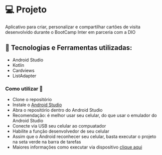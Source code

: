 # :computer: Projeto
Aplicativo para criar, personalizar e compartilhar cartões de visita desenvolvido durante o BootCamp Inter em parceria com a DIO

## :robot: Tecnologias e Ferramentas utilizadas:
- Android Studio
- Kotlin
- Cardviews
- ListAdapter

### Como utilizar 🏃
- Clone o repositório
- Instale o [Android Studio](https://developer.android.com/studio)
- Abra o repositório dentro do Android Studio
- Recomendação: é melhor usar seu celular, do que usar o emulador do Android Studio
- Conecte via USB seu celular ao compuatador
- Habilite a função desenvolvedor de seu celular
- Assim que o Android reconhecer seu celular, basta executar o projeto na seta verde na barra de tarefas
- Maiores informações como executar via dispositivo [clique aqui](https://www.youtube.com/watch?v=aRFmmByY7k8)
